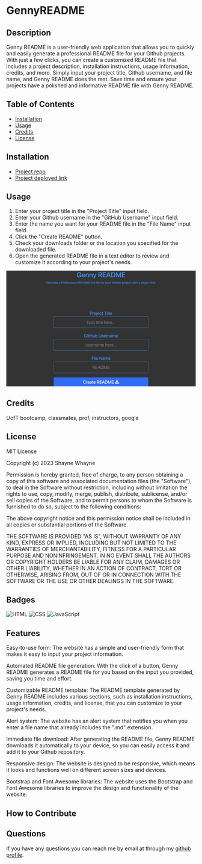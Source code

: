 # GennyREADME

## Description

Genny README is a user-friendly web application that allows you to quickly and easily generate a professional README file for your Github projects. With just a few clicks, you can create a customized README file that includes a project description, installation instructions, usage information, credits, and more. Simply input your project title, Github username, and file name, and Genny README does the rest. Save time and ensure your projects have a polished and informative README file with Genny README.

## Table of Contents

- [Installation](#installation)
- [Usage](#usage)
- [Credits](#credits)
- [License](#license)

## Installation

- [Project repo](https://github.com/shaynefw/GennyREADME)
- [Project deployed link](https://shaynefw.github.io/GennyREADME/)

## Usage

1. Enter your project title in the "Project Title" input field.
2. Enter your Github username in the "GitHub Username" input field.
3. Enter the name you want for your README file in the "File Name" input field.
4. Click the "Create README" button.
5. Check your downloads folder or the location you specified for the downloaded file.
6. Open the generated README file in a text editor to review and customize it according to your project's needs.

![screenShot](./assets/images/gennySS.png)

## Credits

UofT bootcamp, classmates, prof, instructors, google

## License

MIT License

Copyright (c) 2023 Shayne Whayne

Permission is hereby granted, free of charge, to any person obtaining a copy
of this software and associated documentation files (the "Software"), to deal
in the Software without restriction, including without limitation the rights
to use, copy, modify, merge, publish, distribute, sublicense, and/or sell
copies of the Software, and to permit persons to whom the Software is
furnished to do so, subject to the following conditions:

The above copyright notice and this permission notice shall be included in all
copies or substantial portions of the Software.

THE SOFTWARE IS PROVIDED "AS IS", WITHOUT WARRANTY OF ANY KIND, EXPRESS OR
IMPLIED, INCLUDING BUT NOT LIMITED TO THE WARRANTIES OF MERCHANTABILITY,
FITNESS FOR A PARTICULAR PURPOSE AND NONINFRINGEMENT. IN NO EVENT SHALL THE
AUTHORS OR COPYRIGHT HOLDERS BE LIABLE FOR ANY CLAIM, DAMAGES OR OTHER
LIABILITY, WHETHER IN AN ACTION OF CONTRACT, TORT OR OTHERWISE, ARISING FROM,
OUT OF OR IN CONNECTION WITH THE SOFTWARE OR THE USE OR OTHER DEALINGS IN THE
SOFTWARE.

## Badges

![HTML](https://img.shields.io/badge/HTML-35.8%25-orange)
![CSS](https://img.shields.io/badge/CSS-11.7%25-blue)
![JavaScript](https://img.shields.io/badge/JavaScript-52.5%25-yellow)

## Features

Easy-to-use form: The website has a simple and user-friendly form that makes it easy to input your project information.

Automated README file generation: With the click of a button, Genny README generates a README file for you based on the input you provided, saving you time and effort.

Customizable README template: The README template generated by Genny README includes various sections, such as installation instructions, usage information, credits, and license, that you can customize to your project's needs.

Alert system: The website has an alert system that notifies you when you enter a file name that already includes the ".md" extension.

Immediate file download: After generating the README file, Genny README downloads it automatically to your device, so you can easily access it and add it to your Github repository.

Responsive design: The website is designed to be responsive, which means it looks and functions well on different screen sizes and devices.

Bootstrap and Font Awesome libraries: The website uses the Bootstrap and Font Awesome libraries to improve the design and functionality of the website.

## How to Contribute

## Questions

If you have any questions you can reach me by email at through my [github profile](https://github.com/shaynefw).
  

